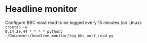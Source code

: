 # Headline monitor


Configure BBC most read to be logged every 15 minutes (on Linux):  
`crontab -e`  
`0,14,29,44 * * * * python3 ~/Documents/headline_monitor/log_bbc_most_read.py`
